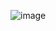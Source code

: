 ![image](https://github.com/venura-Pussella/Harti-Food-Data-/assets/171727615/8f3512f1-db7d-4e00-b8f1-6a886591bc3c)
